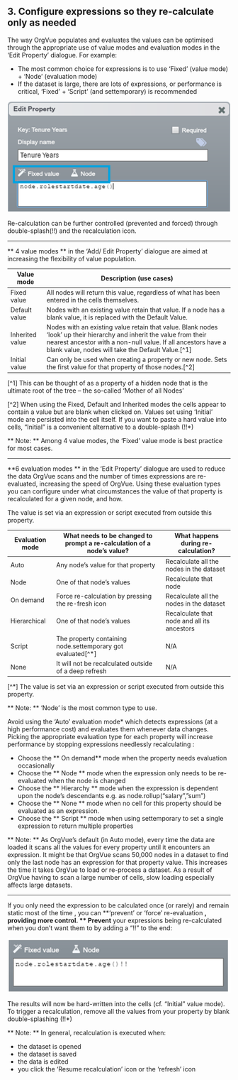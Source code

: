 ## 3. Configure expressions so they re-calculate only as needed

The way OrgVue populates and evaluates the values can be optimised through the appropriate use of value modes and evaluation modes in the ‘Edit Property’ dialogue. For example:
* The most common choice for expressions is to use ‘Fixed’ (value mode) + ‘Node’ (evaluation mode)
* If the dataset is large, there are lots of expressions, or performance is critical, ‘Fixed’ + ‘Script’ (and settemporary) is recommended


![](tip3-1.png)

Re-calculation can be further controlled (prevented and forced) through double-splash(!!) and the recalculation icon.

---

** 4 value modes ** in the ‘Add/ Edit Property’ dialogue are aimed at increasing the flexibility of value population.

| Value mode        | Description (use cases)              |
|------------------------- |------------------------------------| 
| Fixed value | All nodes will return this value, regardless of what has been entered in the cells themselves. | 
| Default value | Nodes with an existing value retain that value. If a node has a blank value, it is replaced with the Default Value.      |   
| Inherited value | Nodes with an existing value retain that value. Blank nodes ‘look’ up their hierarchy and inherit the value from their nearest ancestor with a non-null value. If all ancestors have a blank value, nodes will take the Default Value.[^1]  |   
| Initial value| Can only be used when creating a property or new node. Sets the first value for that property of those nodes.[^2]|   


[^1] This can be thought of as a property of a hidden node that is the ultimate root of the tree – the so-called ‘Mother of all Nodes’

[^2] When using the Fixed, Default and Inherited modes the cells appear to contain a value but are blank when clicked on. Values set using ‘Initial’ mode are persisted into the cell itself. If you want to paste a hard value into cells, “Initial” is a convenient alternative to a double-splash (!!*)

** Note: ** Among 4 value modes, the ‘Fixed’ value mode is best practice for most cases.

---
**6 evaluation modes ** in the ‘Edit Property’ dialogue are used to reduce the data OrgVue scans and the number of times expressions are re-evaluated, increasing the speed of OrgVue. Using these evaluation types you can configure under what circumstances the value of that property is recalculated for a given node, and how.

The value is set via an expression or script executed from outside this property.

| Evaluation mode| What needs to be changed to prompt a re-calculation of a node’s value?| What happens during re-calculation? |
| ------------- |----------------------------------| --------------------------------------| 
| Auto | Any node’s value for that property | Recalculate all the nodes in the dataset|
| Node | One of that node’s values | Recalculate that node |  
| On demand | Force re-calculation by pressing the re-fresh icon | Recalculate all the nodes in the dataset |
| Hierarchical | One of that node’s values|Recalculate that node and all its ancestors|
| Script | The property containing node.settemporary got evaluated[^*]  | N/A |
| None | It will not be recalculated outside of a deep refresh | N/A |

[^*] The value is set via an expression or script executed from outside this property.

** Note: ** ‘Node’ is the most common type to use.

Avoid using the ‘Auto’ evaluation mode* which detects expressions (at a high performance cost) and evaluates them whenever data changes. Picking the appropriate evaluation type for each property will increase performance by stopping expressions needlessly recalculating :
* Choose the ** On demand** mode when the property needs evaluation occasionally
* Choose the ** Node ** mode when the expression only needs to be re-evaluated when the node is changed
* Choose the ** Hierarchy ** mode when the expression is dependent upon the node’s descendants e.g. as node.rollup(“salary”,”sum”)
* Choose the ** None ** mode when no cell for this property should be evaluated as an expression.
* Choose the ** Script ** mode when using settemporary to set a single expression to return multiple properties

** Note: ** As OrgVue’s default (in Auto mode), every time the data are loaded it scans all the values for every property until it encounters an expression. It might be that OrgVue scans 50,000 nodes in a dataset to find only the last node has an expression for that property value. This increases the time it takes OrgVue to load or re-process a dataset. As a result of OrgVue having to scan a large number of cells, slow loading especially affects large datasets. 

---

If you only need the expression to be calculated once (or rarely) and remain static most of the time , you can **‘prevent’ or ‘force’ re-evaluation **, providing more control.
** Prevent** your expressions being re-calculated when you don’t want them to by adding a “!!” to the end:

![](tip3-2.jpg)

The results will now be hard-written into the cells (cf. “Initial” value mode). To trigger a recalculation, remove all the values from your property by blank double-splashing (!!*) 

** Note: **
In general, recalculation is executed when:
* the dataset is opened
* the dataset is saved
* the data is edited
* you click the ‘Resume recalculation’ icon or the ‘refresh’ icon
